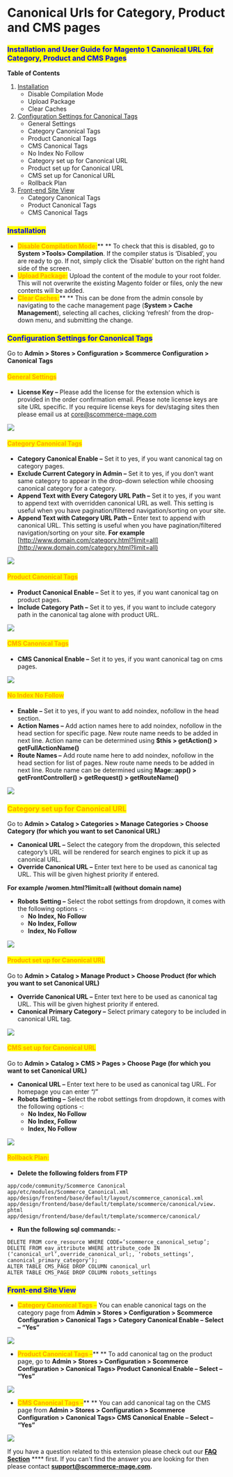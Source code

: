 # Canonical Urls for Category, Product and CMS pages

### <mark style="color:blue;">Installation and User Guide for Magento 1 Canonical URL for Category, Product and CMS Pages</mark>

**Table of Contents**

1. [Installation ](canonical-urls-for-category-product-and-cms-pages.md#\_bookmark0)
   * Disable Compilation Mode&#x20;
   * Upload Package&#x20;
   * Clear Caches&#x20;
2. [Configuration Settings for Canonical Tags ](canonical-urls-for-category-product-and-cms-pages.md#\_bookmark4)
   * General Settings&#x20;
   * Category Canonical Tags&#x20;
   * Product Canonical Tags&#x20;
   * CMS Canonical Tags&#x20;
   * No Index No Follow&#x20;
   * Category set up for Canonical URL&#x20;
   * Product set up for Canonical URL&#x20;
   * CMS set up for Canonical URL&#x20;
   * Rollback Plan&#x20;
3. [Front-end Site View ](canonical-urls-for-category-product-and-cms-pages.md#\_bookmark14)
   * Category Canonical Tags&#x20;
   * Product Canonical Tags&#x20;
   * CMS Canonical Tags&#x20;

### <mark style="color:blue;">Installation</mark> <a href="#_bookmark0" id="_bookmark0"></a>

* <mark style="color:orange;">**Disable Compilation Mode:**</mark>** ** To check that this is disabled, go to **System >Tools> Compilation**. If the compiler status is ‘Disabled’, you are ready to go. If not, simply click the ‘Disable’ button on the right hand side of the screen.
* <mark style="color:orange;">**Upload Package:**</mark> Upload the content of the module to your root folder. This will not overwrite the existing Magento folder or files, only the new contents will be added.
* <mark style="color:orange;">**Clear Caches:**</mark>** ** This can be done from the admin console by navigating to the cache management page (**System > Cache Management**), selecting all caches, clicking ‘refresh’ from the drop-down menu, and submitting the change.

### <mark style="color:blue;">Configuration Settings for Canonical Tags</mark> <a href="#_bookmark4" id="_bookmark4"></a>

Go to **Admin > Stores > Configuration > Scommerce Configuration > Canonical Tags**

#### <mark style="color:orange;">General Settings</mark> <a href="#_bookmark5" id="_bookmark5"></a>

* **License Key –** Please add the license for the extension which is provided in the order confirmation email. Please note license keys are site URL specific. If you require license keys for dev/staging sites then please email us at [core@scommerce-mage.com](mailto:core@scommerce-mage.com)

![](../../.gitbook/assets/m1can\_general.jpg)

#### <mark style="color:orange;">Category Canonical Tags</mark> <a href="#_bookmark6" id="_bookmark6"></a>

* **Category Canonical Enable –** Set it to yes, if you want canonical tag on category pages.
* **Exclude Current Category in Admin –** Set it to yes, if you don’t want same category to appear in the drop-down selection while choosing canonical category for a category.
* **Append Text with Every Category URL Path –** Set it to yes, if you want to append text with overridden canonical URL as well. This setting is useful when you have pagination/filtered navigation/sorting on your site.
* **Append Text with Category URL Path –** Enter text to append with canonical URL. This setting is useful when you have pagination/filtered navigation/sorting on your site. **For example** [http://www.domain.com/category.html?limit=all](http://www.domain.com/category.html?limit=all)

![](../../.gitbook/assets/m1can\_category.jpg)

#### <mark style="color:orange;">Product Canonical Tags</mark> <a href="#_bookmark7" id="_bookmark7"></a>

* **Product Canonical Enable –** Set it to yes, if you want canonical tag on product pages.
* **Include Category Path –** Set it to yes, if you want to include category path in the canonical tag alone with product URL.

![](../../.gitbook/assets/m1can\_product.jpg)

#### <mark style="color:orange;">CMS Canonical Tags</mark> <a href="#_bookmark8" id="_bookmark8"></a>

* **CMS Canonical Enable –** Set it to yes, if you want canonical tag on cms pages.

![](../../.gitbook/assets/m1can\_cms.jpg)

#### <mark style="color:orange;">No Index No Follow</mark> <a href="#_bookmark9" id="_bookmark9"></a>

* **Enable –** Set it to yes, if you want to add noindex, nofollow in the head section.
* **Action Names –** Add action names here to add noindex, nofollow in the head section for specific page. New route name needs to be added in next line. Action name can be determined using **$this > getAction() > getFullActionName()**
* **Route Names –** Add route name here to add noindex, nofollow in the head section for list of pages. New route name needs to be added in next line. Route name can be determined using **Mage::app() > getFrontController() > getRequest() > getRouteName()**

![](../../.gitbook/assets/m1can\_noindex.jpg)

### <mark style="color:orange;">Category set up for Canonical URL</mark> <a href="#_bookmark10" id="_bookmark10"></a>

Go to **Admin > Catalog > Categories > Manage Categories > Choose Category (for which you want to set Canonical URL)**

* **Canonical URL –** Select the category from the dropdown, this selected category’s URL will be rendered for search engines to pick it up as canonical URL.
* **Override Canonical URL –** Enter text here to be used as canonical tag URL. This will be given highest priority if entered.

**For example /women.html?limit=all (without domain name)**

* **Robots Setting –** Select the robot settings from dropdown, it comes with the following options -:
  * **No Index, No Follow**
  * **No Index, Follow**
  * **Index, No Follow**

![](<../../.gitbook/assets/6 (66)>)

#### <mark style="color:orange;">Product set up for Canonical URL</mark> <a href="#_bookmark11" id="_bookmark11"></a>

Go to **Admin > Catalog > Manage Product > Choose Product (for which you want to set Canonical URL)**

* **Override Canonical URL –** Enter text here to be used as canonical tag URL. This will be given highest priority if entered.
* **Canonical Primary Category –** Select primary category to be included in canonical URL tag.

![](../../.gitbook/assets/m1gen2.jpg)

#### <mark style="color:orange;">CMS set up for Canonical URL</mark> <a href="#_bookmark12" id="_bookmark12"></a>

Go to **Admin > Catalog > CMS > Pages > Choose Page (for which you want to set Canonical URL)**

* **Canonical URL –** Enter text here to be used as canonical tag URL. For homepage you can enter “/”
* **Robots Setting –** Select the robot settings from dropdown, it comes with the following options -:
  * **No Index, No Follow**
  * **No Index, Follow**
  * **Index, No Follow**

![](<../../.gitbook/assets/8 (9)>)

#### <mark style="color:orange;">Rollback Plan:</mark> <a href="#_bookmark13" id="_bookmark13"></a>

* **Delete the following folders from FTP**

```
app/code/community/Scommerce Canonical
app/etc/modules/Scommerce_Canonical.xml
app/design/frontend/base/default/layout/scommerce_canonical.xml
app/design/frontend/base/default/template/scommerce/canonical/view. phtml
app/design/frontend/base/default/template/scommerce/canonical/
```

* **Run the following sql commands: -**

```
DELETE FROM core_resource WHERE CODE=’scommerce_canonical_setup’;
DELETE FROM eav_attribute WHERE attribute_code IN (‘canonical_url’,override_canonical_url;, ‘robots_settings’, canonical_primary_category’);
ALTER TABLE CMS_PAGE DROP COLUMN canonical_url
ALTER TABLE CMS_PAGE DROP COLUMN robots_settings
```

### <mark style="color:blue;">Front-end Site View</mark> <a href="#_bookmark14" id="_bookmark14"></a>

* <mark style="color:orange;">**Category Canonical Tags –**</mark> You can enable canonical tags on the category page from **Admin > Stores > Configuration > Scommerce Configuration > Canonical Tags > Category Canonical Enable – Select – “Yes”**

![](../../.gitbook/assets/m1can1.jpg)

* <mark style="color:orange;">**Product Canonical Tags –**</mark>** ** To add canonical tag on the product page, go to **Admin > Stores > Configuration > Scommerce Configuration > Canonical Tags> Product Canonical Enable – Select – “Yes”**

![](../../.gitbook/assets/m1can2.jpg)

* <mark style="color:orange;">**CMS Canonical Tags –**</mark>** ** You can add canonical tag on the CMS page from **Admin > Stores > Configuration > Scommerce Configuration > Canonical Tags> CMS Canonical Enable – Select – “Yes”**

![](../../.gitbook/assets/m1can3.jpg)

If you have a question related to this extension please check out our [**FAQ Section**](https://www.scommerce-mage.com/magento-canonical-urls-for-category-product-and-cms-pages.html#faq) **** first. If you can't find the answer you are looking for then please contact [**support@scommerce-mage.com**](mailto:core@scommerce-mage.com)**.**

